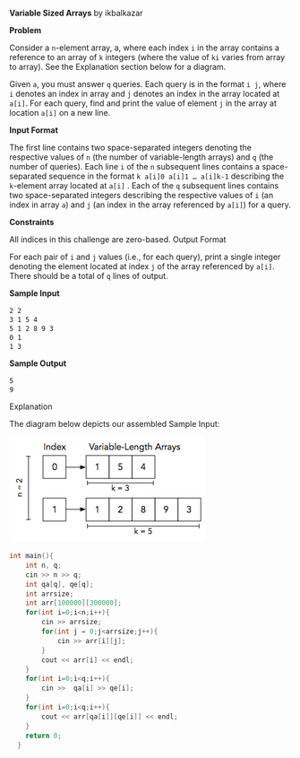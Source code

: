 **Variable Sized Arrays**
by ikbalkazar

**Problem**

Consider a `n`-element array, a, where each index `i` in the array contains a reference to an array of `k` integers (where the value of  `ki` varies from array to array). See the Explanation section below for a diagram.

Given `a`, you must answer `q` queries. Each query is in the format `i j`, where `i` denotes an index in array  and `j` denotes an index in the array located at `a[i]`. For each query, find and print the value of  element `j` in the array at location `a[i]` on a new line.

**Input Format**

The first line contains two space-separated integers denoting the respective values of `n` (the number of variable-length arrays) and `q` (the number of queries).
Each line `i` of the `n` subsequent lines contains a space-separated sequence in the format `k a[i]0 a[i]1 … a[i]k-1` describing the `k`-element array located at `a[i]` .
Each of the `q` subsequent lines contains two space-separated integers describing the respective values of `i` (an index in array `a`) and `j` (an index in the array referenced by `a[i]`) for a query.

**Constraints**

All indices in this challenge are zero-based.
Output Format

For each pair of `i` and `j` values (i.e., for each query), print a single integer denoting the element located at index `j` of the array referenced by `a[i]`. There should be a total of `q` lines of output.

**Sample Input**
```
2 2
3 1 5 4
5 1 2 8 9 3
0 1
1 3
```

**Sample Output**
```
5
9
```

Explanation

The diagram below depicts our assembled Sample Input:

![sample input](../images/variable-length-arrays.png)
```cpp
int main(){
    int n, q;
    cin >> n >> q;
    int qa[q], qe[q];
    int arrsize;
    int arr[100000][300000];
    for(int i=0;i<n;i++){
        cin >> arrsize;
        for(int j = 0;j<arrsize;j++){
            cin >> arr[i][j];
        }
        cout << arr[i] << endl;
    }
    for(int i=0;i<q;i++){
        cin >>  qa[i] >> qe[i];
    }
    for(int i=0;i<q;i++){
        cout << arr[qa[i]][qe[i]] << endl;
    }
    return 0;
  }
  ```
​
